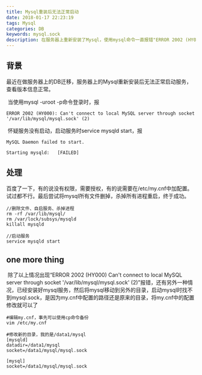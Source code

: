 ```yaml
---
title: Mysql重装后无法正常启动
date: 2018-01-17 22:23:19
tags: Mysql
categories: DB
keywords: mysql.sock
description: 在服务器上重新安装了Mysql，使用mysql命令一直报错"ERROR 2002 (HY000) Can't connect to local MySQL server through socket '/var/lib/mysql/mysql.sock' (2)"。使用service mysqld start命令启动服务也一直失败
---
```


## 背景

​	最近在做服务器上的DB迁移，服务器上的Mysql重新安装后无法正常启动服务，查看版本信息正常。

​	当使用mysql -uroot -p命令登录时，报

```shell
ERROR 2002 (HY000): Can't connect to local MySQL server through socket '/var/lib/mysql/mysql.sock' (2)
```



​	怀疑服务没有启动，启动服务时service mysqld start，报

```shell
MySQL Daemon failed to start.

Starting mysqld:   [FAILED]
```

## 处理

​	百度了一下，有的说没有权限，需要授权，有的说需要在/etc/my.cnf中加配置。试过都不行。最后尝试将mysql所有文件删掉，杀掉所有进程重启，终于成功。

```
//删除文件、自启服务、杀掉进程
rm -rf /var/lib/mysql/
rm /var/lock/subsys/mysqld
killall mysqld

//启动服务
service mysqld start
```

## one more thing

​	除了以上情况出现“ERROR 2002 (HY000) Can't connect to local MySQL server through socket '/var/lib/mysql/mysql.sock' (2)”报错，还有另外一种情况，已经安装好mysql服务，然后将mysql移动到另外的目录，启动mysql时找不到mysql.sock，是因为my.cnf中配置的路径还是原来的目录，将my.cnf中的配置修改就可以了

```shell
#编辑my.cnf，事先可以使用cp命令备份
vim /etc/my.cnf

#修改新的目录，我的是/data1/mysql
[mysqld]
datadir=/data1/mysql
socket=/data1/mysql/mysql.sock

[mysql]
socket=/data1/mysql/mysql.sock
```

